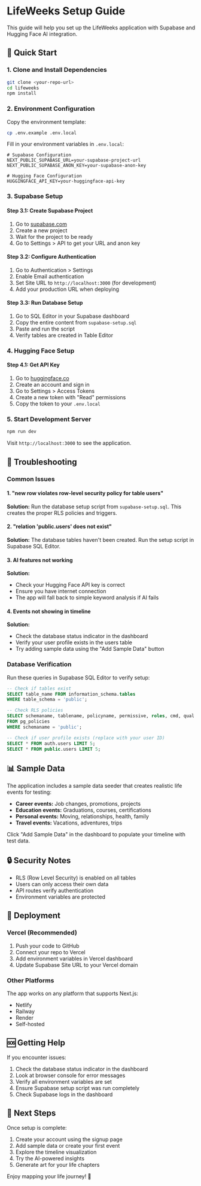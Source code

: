 # LifeWeeks Setup Guide

This guide will help you set up the LifeWeeks application with Supabase and Hugging Face AI integration.

## 🚀 Quick Start

### 1. Clone and Install Dependencies

```bash
git clone <your-repo-url>
cd lifeweeks
npm install
```

### 2. Environment Configuration

Copy the environment template:
```bash
cp .env.example .env.local
```

Fill in your environment variables in `.env.local`:

```env
# Supabase Configuration
NEXT_PUBLIC_SUPABASE_URL=your-supabase-project-url
NEXT_PUBLIC_SUPABASE_ANON_KEY=your-supabase-anon-key

# Hugging Face Configuration  
HUGGINGFACE_API_KEY=your-huggingface-api-key
```

### 3. Supabase Setup

#### Step 3.1: Create Supabase Project
1. Go to [supabase.com](https://supabase.com)
2. Create a new project
3. Wait for the project to be ready
4. Go to Settings > API to get your URL and anon key

#### Step 3.2: Configure Authentication
1. Go to Authentication > Settings
2. Enable Email authentication
3. Set Site URL to `http://localhost:3000` (for development)
4. Add your production URL when deploying

#### Step 3.3: Run Database Setup
1. Go to SQL Editor in your Supabase dashboard
2. Copy the entire content from `supabase-setup.sql`
3. Paste and run the script
4. Verify tables are created in Table Editor

### 4. Hugging Face Setup

#### Step 4.1: Get API Key
1. Go to [huggingface.co](https://huggingface.co)
2. Create an account and sign in
3. Go to Settings > Access Tokens
4. Create a new token with "Read" permissions
5. Copy the token to your `.env.local`

### 5. Start Development Server

```bash
npm run dev
```

Visit `http://localhost:3000` to see the application.

## 🔧 Troubleshooting

### Common Issues

#### 1. "new row violates row-level security policy for table users"

**Solution:** Run the database setup script from `supabase-setup.sql`. This creates the proper RLS policies and triggers.

#### 2. "relation 'public.users' does not exist"

**Solution:** The database tables haven't been created. Run the setup script in Supabase SQL Editor.

#### 3. AI features not working

**Solution:** 
- Check your Hugging Face API key is correct
- Ensure you have internet connection
- The app will fall back to simple keyword analysis if AI fails

#### 4. Events not showing in timeline

**Solution:**
- Check the database status indicator in the dashboard
- Verify your user profile exists in the users table
- Try adding sample data using the "Add Sample Data" button

### Database Verification

Run these queries in Supabase SQL Editor to verify setup:

```sql
-- Check if tables exist
SELECT table_name FROM information_schema.tables 
WHERE table_schema = 'public';

-- Check RLS policies
SELECT schemaname, tablename, policyname, permissive, roles, cmd, qual 
FROM pg_policies 
WHERE schemaname = 'public';

-- Check if user profile exists (replace with your user ID)
SELECT * FROM auth.users LIMIT 5;
SELECT * FROM public.users LIMIT 5;
```

## 📊 Sample Data

The application includes a sample data seeder that creates realistic life events for testing:

- **Career events:** Job changes, promotions, projects
- **Education events:** Graduations, courses, certifications  
- **Personal events:** Moving, relationships, health, family
- **Travel events:** Vacations, adventures, trips

Click "Add Sample Data" in the dashboard to populate your timeline with test data.

## 🔒 Security Notes

- RLS (Row Level Security) is enabled on all tables
- Users can only access their own data
- API routes verify authentication
- Environment variables are protected

## 🚀 Deployment

### Vercel (Recommended)

1. Push your code to GitHub
2. Connect your repo to Vercel
3. Add environment variables in Vercel dashboard
4. Update Supabase Site URL to your Vercel domain

### Other Platforms

The app works on any platform that supports Next.js:
- Netlify
- Railway
- Render
- Self-hosted

## 🆘 Getting Help

If you encounter issues:

1. Check the database status indicator in the dashboard
2. Look at browser console for error messages
3. Verify all environment variables are set
4. Ensure Supabase setup script was run completely
5. Check Supabase logs in the dashboard

## 🎯 Next Steps

Once setup is complete:

1. Create your account using the signup page
2. Add sample data or create your first event
3. Explore the timeline visualization
4. Try the AI-powered insights
5. Generate art for your life chapters

Enjoy mapping your life journey! 🌟
